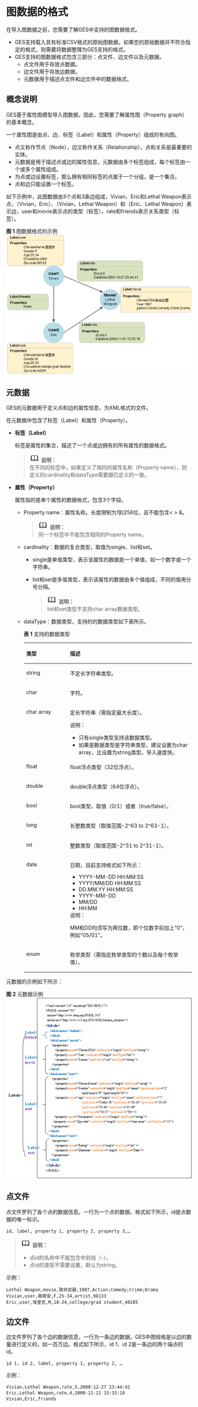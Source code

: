 # 图数据的格式<a name="ges_01_0044"></a>

在导入图数据之前，您需要了解GES中支持的图数据格式。

-   GES支持载入具有标准CSV格式的原始图数据，如果您的原始数据并不符合指定的格式，则需要将数据整理为GES支持的格式。
-   GES支持的图数据格式包含三部分：点文件、边文件以及元数据。
    -   点文件用于存放点数据。
    -   边文件用于存放边数据。
    -   元数据用于描述点文件和边文件中的数据格式。


## 概念说明<a name="section276565145218"></a>

GES基于属性图模型导入图数据，因此，您需要了解属性图（Property graph）的基本概念。

一个属性图是由点、边、标签（Label）和属性（Property）组成的有向图。

-   点又称作节点（Node），边又称作关系（Relationship），点和关系是最重要的实体。
-   元数据是用于描述点或边的属性信息，元数据由多个标签组成，每个标签由一个或多个属性组成。
-   为点或边设置标签，那么拥有相同标签的点属于一个分组，是一个集合。
-   点和边只能设置一个标签。

如下示例中，此图数据由3个点和3条边组成，Vivian、Eric和Lethal Weapon表示点，（Vivian，Eric）、（Vivian，Lethal Weapon）和（Eric、Lethal Weapon）表示边，user和movie表示点的类型（标签），rate和friends表示关系类型（标签）。

**图 1**  图数据格式的示例<a name="fig48931053411"></a>  
![](figures/图数据格式的示例.png "图数据格式的示例")

## 元数据<a name="section83311432141818"></a>

GES的元数据用于定义点和边的属性信息，为XML格式的文件。

在元数据中包含了标签（Label）和属性（Property）。

-   **标签（Label）**

    标签是属性的集合，描述了一个点或边拥有的所有属性的数据格式。

    >![](public_sys-resources/icon-note.gif) **说明：**   
    >在不同的标签中，如果定义了相同的属性名称（Property name），则定义的cardinality和dataType需要跟已定义的一致。  

-   **属性（Property）**

    属性指的是单个属性的数据格式，包含3个字段。

    -   Property name：属性名称。长度限制为1到256位，且不能包含< \> &。

        >![](public_sys-resources/icon-note.gif) **说明：**   
        >同一个标签中不能包含相同的Property name。  

    -   cardinality：数据的复合类型，取值为single、list和set。
        -   single是单值类型，表示该属性的数据是一个单值，如一个数字或一个字符串。
        -   list和set是多值类型，表示该属性的数据由多个值组成，不同的值用分号分隔。

            >![](public_sys-resources/icon-note.gif) **说明：**   
            >list和set类型不支持char array数据类型。  


    -   dataType：数据类型，支持的的数据类型如下表所示。

        **表 1**  支持的数据类型

        <a name="table8260185120115"></a>
        <table><thead align="left"><tr id="row193611512117"><th class="cellrowborder" valign="top" width="26%" id="mcps1.2.3.1.1"><p id="p1336115511613"><a name="p1336115511613"></a><a name="p1336115511613"></a>类型</p>
        </th>
        <th class="cellrowborder" valign="top" width="74%" id="mcps1.2.3.1.2"><p id="p53621851914"><a name="p53621851914"></a><a name="p53621851914"></a>描述</p>
        </th>
        </tr>
        </thead>
        <tbody><tr id="row18362351217"><td class="cellrowborder" valign="top" width="26%" headers="mcps1.2.3.1.1 "><p id="p12362155119112"><a name="p12362155119112"></a><a name="p12362155119112"></a>string</p>
        </td>
        <td class="cellrowborder" valign="top" width="74%" headers="mcps1.2.3.1.2 "><p id="p13362155111113"><a name="p13362155111113"></a><a name="p13362155111113"></a>不定长字符串类型。</p>
        </td>
        </tr>
        <tr id="row1436215511215"><td class="cellrowborder" valign="top" width="26%" headers="mcps1.2.3.1.1 "><p id="p83625519118"><a name="p83625519118"></a><a name="p83625519118"></a>char</p>
        </td>
        <td class="cellrowborder" valign="top" width="74%" headers="mcps1.2.3.1.2 "><p id="p20362175115113"><a name="p20362175115113"></a><a name="p20362175115113"></a>字符。</p>
        </td>
        </tr>
        <tr id="row0362175118118"><td class="cellrowborder" valign="top" width="26%" headers="mcps1.2.3.1.1 "><p id="p436213519111"><a name="p436213519111"></a><a name="p436213519111"></a>char array</p>
        </td>
        <td class="cellrowborder" valign="top" width="74%" headers="mcps1.2.3.1.2 "><p id="p1146640172613"><a name="p1146640172613"></a><a name="p1146640172613"></a>定长字符串（需指定最大长度）。</p>
        <div class="note" id="note15340204819263"><a name="note15340204819263"></a><a name="note15340204819263"></a><span class="notetitle"> 说明： </span><div class="notebody"><a name="ul1645312252111"></a><a name="ul1645312252111"></a><ul id="ul1645312252111"><li>只有single类型支持该数据类型。</li><li>如果是数据类型是字符串类型，建议设置为char array，比设置为string类型，导入速度快。</li></ul>
        </div></div>
        </td>
        </tr>
        <tr id="row1436213514119"><td class="cellrowborder" valign="top" width="26%" headers="mcps1.2.3.1.1 "><p id="p1362165116118"><a name="p1362165116118"></a><a name="p1362165116118"></a>float</p>
        </td>
        <td class="cellrowborder" valign="top" width="74%" headers="mcps1.2.3.1.2 "><p id="p16362125112112"><a name="p16362125112112"></a><a name="p16362125112112"></a>float浮点类型（32位浮点）。</p>
        </td>
        </tr>
        <tr id="row136285112118"><td class="cellrowborder" valign="top" width="26%" headers="mcps1.2.3.1.1 "><p id="p17362175113118"><a name="p17362175113118"></a><a name="p17362175113118"></a>double</p>
        </td>
        <td class="cellrowborder" valign="top" width="74%" headers="mcps1.2.3.1.2 "><p id="p11362145116110"><a name="p11362145116110"></a><a name="p11362145116110"></a>double浮点类型（64位浮点）。</p>
        </td>
        </tr>
        <tr id="row53621451518"><td class="cellrowborder" valign="top" width="26%" headers="mcps1.2.3.1.1 "><p id="p4362155114112"><a name="p4362155114112"></a><a name="p4362155114112"></a>bool</p>
        </td>
        <td class="cellrowborder" valign="top" width="74%" headers="mcps1.2.3.1.2 "><p id="p2036225110118"><a name="p2036225110118"></a><a name="p2036225110118"></a>bool类型，取值（0/1）或者（true/false）。</p>
        </td>
        </tr>
        <tr id="row0362115115116"><td class="cellrowborder" valign="top" width="26%" headers="mcps1.2.3.1.1 "><p id="p123630511315"><a name="p123630511315"></a><a name="p123630511315"></a>long</p>
        </td>
        <td class="cellrowborder" valign="top" width="74%" headers="mcps1.2.3.1.2 "><p id="p1336311514119"><a name="p1336311514119"></a><a name="p1336311514119"></a>长整数类型（取值范围-2^63 to 2^63-1）。</p>
        </td>
        </tr>
        <tr id="row936395115110"><td class="cellrowborder" valign="top" width="26%" headers="mcps1.2.3.1.1 "><p id="p036312516118"><a name="p036312516118"></a><a name="p036312516118"></a>int</p>
        </td>
        <td class="cellrowborder" valign="top" width="74%" headers="mcps1.2.3.1.2 "><p id="p2036312518114"><a name="p2036312518114"></a><a name="p2036312518114"></a>整数类型（取值范围-2^31 to 2^31-1）。</p>
        </td>
        </tr>
        <tr id="row113631051811"><td class="cellrowborder" valign="top" width="26%" headers="mcps1.2.3.1.1 "><p id="p13631351019"><a name="p13631351019"></a><a name="p13631351019"></a>date</p>
        </td>
        <td class="cellrowborder" valign="top" width="74%" headers="mcps1.2.3.1.2 "><p id="p1520320281027"><a name="p1520320281027"></a><a name="p1520320281027"></a>日期，目前支持格式如下所示：</p>
        <a name="ul467093816221"></a><a name="ul467093816221"></a><ul id="ul467093816221"><li>YYYY-MM-DD HH:MM:SS</li><li>YYYY/MM/DD HH:MM:SS</li><li>DD.MM.YY HH:MM:SS</li><li>YYYY-MM-DD</li><li>MM/DD</li><li>HH:MM</li></ul>
        <div class="note" id="note182597314390"><a name="note182597314390"></a><a name="note182597314390"></a><span class="notetitle"> 说明： </span><div class="notebody"><p id="p226010315393"><a name="p226010315393"></a><a name="p226010315393"></a>MM和DD均须写为两位数，即个位数字前加上“0”，例如“05/01”。</p>
        </div></div>
        </td>
        </tr>
        <tr id="row736345113114"><td class="cellrowborder" valign="top" width="26%" headers="mcps1.2.3.1.1 "><p id="p123631551518"><a name="p123631551518"></a><a name="p123631551518"></a>enum</p>
        </td>
        <td class="cellrowborder" valign="top" width="74%" headers="mcps1.2.3.1.2 "><p id="p33634512120"><a name="p33634512120"></a><a name="p33634512120"></a>枚举类型（需指定枚举类型的个数以及每个枚举值）。</p>
        </td>
        </tr>
        </tbody>
        </table>



元数据的示例如下所示：

**图 2**  元数据示例<a name="fig4231160141019"></a>  
![](figures/元数据示例.png "元数据示例")

## 点文件<a name="section129243382011"></a>

点文件罗列了各个点的数据信息。一行为一个点的数据。格式如下所示，id是点数据的唯一标识。

```
id, label, property 1, property 2, property 3,…
```

>![](public_sys-resources/icon-note.gif) **说明：**   
>-   点id的名称中不能包含中划线（-）。  
>-   点id的类型不需要设置，默认为string。  

示例：

```
Lethal Weapon,movie,致命武器,1987,Action;Comedy;Crime;Drama
Vivian,user,薇薇安,F,25-34,artist,98133
Eric,user,埃里克,M,18-24,college/grad student,40205
```

## 边文件<a name="section125131836142018"></a>

边文件罗列了各个边的数据信息，一行为一条边的数据。GES中图规格是以边的数量进行定义的，如一百万边。格式如下所示，id 1、id 2是一条边的两个端点的id。

```
id 1, id 2, label, property 1, property 2, …
```

示例：

```
Vivian,Lethal Weapon,rate,5,2000-12-27 23:44:41
Eric,Lethal Weapon,rate,4,2000-11-21 15:33:18
Vivian,Eric,friends
```

